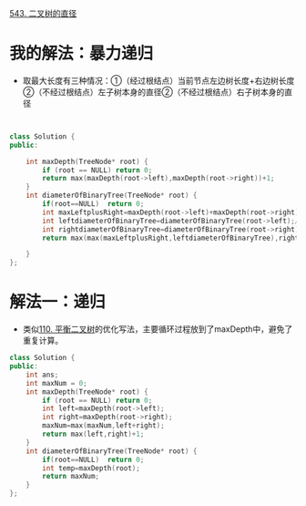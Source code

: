 [543. 二叉树的直径](https://leetcode-cn.com/problems/diameter-of-binary-tree/description/)



# 我的解法：暴力递归
- 取最大长度有三种情况：①（经过根结点）当前节点左边树长度+右边树长度②（不经过根结点）左子树本身的直径②（不经过根结点）右子树本身的直径
```C++


class Solution {
public:

    int maxDepth(TreeNode* root) {
        if (root == NULL) return 0;
        return max(maxDepth(root->left),maxDepth(root->right))+1;
    }
    int diameterOfBinaryTree(TreeNode* root) {
        if(root==NULL)  return 0;
        int maxLeftplusRight=maxDepth(root->left)+maxDepth(root->right);//节点左边树长度+右边树长度
        int leftdiameterOfBinaryTree=diameterOfBinaryTree(root->left);//左子树本身高度
        int rightdiameterOfBinaryTree=diameterOfBinaryTree(root->right);
        return max(max(maxLeftplusRight,leftdiameterOfBinaryTree),rightdiameterOfBinaryTree);//取三者最大值

    }
};
```

# 解法一：递归
- 类似[110. 平衡二叉树](https://leetcode-cn.com/problems/balanced-binary-tree/description/)的优化写法，主要循环过程放到了maxDepth中，避免了重复计算。

```C++
class Solution {
public:
    int ans;
    int maxNum = 0;
    int maxDepth(TreeNode* root) {
        if (root == NULL) return 0;
        int left=maxDepth(root->left);
        int right=maxDepth(root->right);
        maxNum=max(maxNum,left+right);
        return max(left,right)+1;
    }
    int diameterOfBinaryTree(TreeNode* root) {
        if(root==NULL)  return 0;
        int temp=maxDepth(root);
        return maxNum;
    }
};
```
